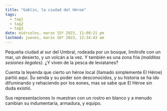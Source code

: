 ```yaml
---
title: "Gablin, la ciudad del Héroe" 
tags:
  - tag1
  - tag2
  - tag3
date: miércoles, marzo 15º 2023, 11:00:21 pm
lastmod: jueves, marzo 16º 2023, 12:34:43 am
---
```


Pequeña ciudad al sur del Umbral, rodeada por un bosque, limítrofe con un mar, un desierto, y un volcán a la vez. Y también es una zona fría _(malditas sesiones ilegales)_. ¿Y viven de la pesca de leviatanes?

Cuenta la leyenda que cierto un héroe local (llamado simplemente El Héroe) partió aquí. Su senda y su poder son desconocidos, y su historia se ha ido difuminando y rehaciendo por los eones, mas se sabe que El Héroe sin duda existió.

Sus representaciones lo muestran con un rostro en blanco y a menudo cambian su indumentaria, armadura, y equipo.